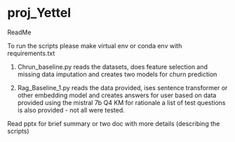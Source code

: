 # proj_Yettel

ReadMe

To run the scripts please make virtual env or conda env with requirements.txt

1) Chrun_baseline.py reads the datasets, does feature selection and missing data imputation and creates two models for churn prediction 

2) Rag_Baseline_1.py reads the data provided, ises sentence transformer or other embedding model and creates answers for user based on data provided
using the mistral 7b Q4 KM for rationale a list of test questions is also provided - not all were tested.   

Read pptx for brief summary or two doc with more details (describing the scripts) 
